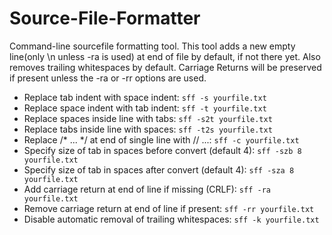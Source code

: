 # Source-File-Formatter
Command-line sourcefile formatting tool.
This tool adds a new empty line(only \n unless -ra is used) at end of file by default, if not there yet.
Also removes trailing whitespaces by default. Carriage Returns will be preserved
if present unless the -ra or -rr options are used.

* Replace tab indent with space indent: `sff -s yourfile.txt`
* Replace space indent with tab indent: `sff -t yourfile.txt`
* Replace spaces inside line with tabs: `sff -s2t yourfile.txt`
* Replace tabs inside line with spaces: `sff -t2s yourfile.txt`
* Replace /* ... */ at end of single line with // ...: `sff -c yourfile.txt`
* Specify size of tab in spaces before convert (default 4): `sff -szb 8 yourfile.txt`
* Specify size of tab in spaces after convert (default 4): `sff -sza 8 yourfile.txt`
* Add carriage return at end of line if missing (CRLF): `sff -ra yourfile.txt`
* Remove carriage return at end of line if present: `sff -rr yourfile.txt`
* Disable automatic removal of trailing whitespaces: `sff -k yourfile.txt`

